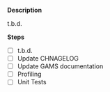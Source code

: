 **Description**

t.b.d.


**Steps**
- [ ] t.b.d.
- [ ] Update CHNAGELOG
- [ ] Update GAMS documentation
- [ ] Profiling
- [ ] Unit Tests
